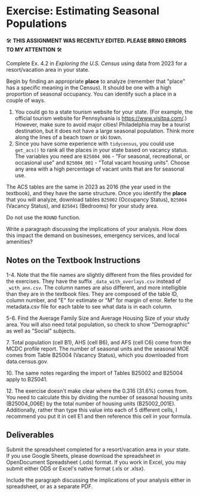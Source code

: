 # Exercise: Estimating Seasonal Populations

🛠️ **THIS ASSIGNMENT WAS RECENTLY EDITED. PLEASE BRING ERRORS TO MY ATTENTION** 🛠️

Complete Ex. 4.2 in *Exploring the U.S. Census* using data from 2023 for a resort/vacation area in your state.

Begin by finding an appropriate **place** to analyze (remember that "place" has a specific meaning in the Census). It should be one with a high proportion of seasonal occupancy. You can identify such a place in a couple of ways.

1. You could go to a state tourism website for your state. (For example, the official tourism website for Pennsylvania is <https://www.visitpa.com/>.) However, make sure to avoid major cities! Philadelphia may be a tourist destination, but it does not have a large seasonal population. Think more along the lines of a beach town or ski town.
2. Since you have some experience with `tidycensus`, you could use `get_acs()` to rank all the places in your state based on vacancy status. The variables you need are `B25004_006` - "For seasonal, recreational, or occasional use" and `B25004_001` - "Total vacant housing units". Choose any area with a high percentage of vacant units that are for seasonal use.

The ACS tables are the same in 2023 as 2016 (the year used in the textbook), and they have the same structure. Once you identify the **place** that you will analyze, download tables `B25002` (Occupancy Status), `B25004` (Vacancy Status), and `B25041` (Bedrooms) for your study area.

Do not use the `ROUND` function.

Write a paragraph discussing the implications of your analysis. How does this impact the demand on businesses, emergency services, and local amenities?

## Notes on the Textbook Instructions

1-4. Note that the file names are slightly different from the files provided for the exercises. They have the suffix `_data_with_overlays.csv` instead of `_with_ann.csv`. The column names are also different, and more intelligible than they are in the textbook files. They are composed of the table ID, column number, and "E" for estimate or "M" for margin of error. Refer to the metadata.csv file for each table to see what data is in each column.

5-6. Find the Average Family Size and Average Housing Size of your study area. You will also need total population, so check to show "Demographic" as well as "Social" subjects.

7\. Total population (cell B1), AHS (cell B6), and AFS (cell C6) come from the MCDC profile report. The number of seasonal units and the seasonal MOE comes from Table B25004 (Vacancy Status), which you downloaded from data.census.gov.

10\. The same notes regarding the import of Tables B25002 and B25004 apply to B25041.

12\. The exercise doesn't make clear where the 0.316 (31.6%) comes from. You need to calculate this by dividing the number of seasonal housing units (B25004_006E) by the total number of housing units (B25002_001E). Additionally, rather than type this value into each of 5 different cells, I recommend you put it in cell E1 and then reference this cell in your formula.

## Deliverables

Submit the spreadsheet completed for a resort/vacation area in your state. If you use Google Sheets, please download the spreadsheet in OpenDocument Spreadsheet (.ods) format. If you work in Excel, you may submit either ODS or Excel's native format (.xls or .xlsx).

Include the paragraph discussing the implications of your analysis either in spreadsheet, or as a separate PDF.
